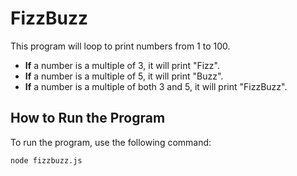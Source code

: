 # FizzBuzz

This program will loop to print numbers from 1 to 100.

- **If** a number is a multiple of 3, it will print "Fizz".
- **If** a number is a multiple of 5, it will print "Buzz".
- **If** a number is a multiple of both 3 and 5, it will print "FizzBuzz".

## How to Run the Program

To run the program, use the following command:

```bash
node fizzbuzz.js
```

